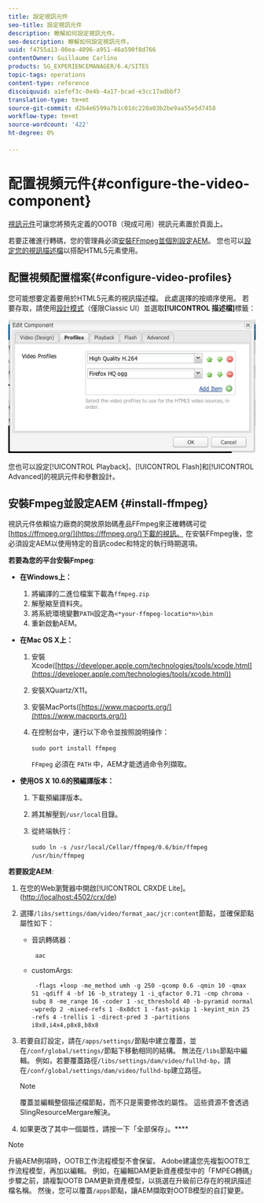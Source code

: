 ```yaml
---
title: 設定視訊元件
seo-title: 設定視訊元件
description: 瞭解如何設定視訊元件。
seo-description: 瞭解如何設定視訊元件。
uuid: f4755a13-08ea-4096-a951-46a590f8d766
contentOwner: Guillaume Carlino
products: SG_EXPERIENCEMANAGER/6.4/SITES
topic-tags: operations
content-type: reference
discoiquuid: a1efef3c-0e4b-4a17-bcad-e3cc17adbbf7
translation-type: tm+mt
source-git-commit: d2b4e6599a7b1c01dc220a03b2be9aa55e5d7458
workflow-type: tm+mt
source-wordcount: '422'
ht-degree: 0%

---
```



# 配置視頻元件{#configure-the-video-component}

[視訊元件](/help/sites-authoring/default-components-foundation.md#video)可讓您將預先定義的OOTB（現成可用）視訊元素置於頁面上。

若要正確進行轉碼，您的管理員必須[安裝FFmpeg並個別設定AEM](#install-ffmpeg)。 您也可以[設定您的視訊描述檔](#configure-video-profiles)以搭配HTML5元素使用。

## 配置視頻配置檔案{#configure-video-profiles}

您可能想要定義要用於HTML5元素的視訊描述檔。 此處選擇的按順序使用。 若要存取，請使用[設計模式](/help/sites-authoring/default-components-designmode.md)（僅限Classic UI）並選取&#x200B;**[!UICONTROL 描述檔]**&#x200B;標籤：

![chlimage_1-317](assets/chlimage_1-317.png)

您也可以設定[!UICONTROL Playback]、[!UICONTROL Flash]和[!UICONTROL Advanced]的視訊元件和參數設計。

## 安裝Fmpeg並設定AEM {#install-ffmpeg}

視訊元件依賴協力廠商的開放原始碼產品FFmpeg來正確轉碼可從[https://ffmpeg.org/](https://ffmpeg.org/)下載的視訊。 在安裝FFmpeg後，您必須設定AEM以使用特定的音訊codec和特定的執行時期選項。

**若要為您的平台安裝Fmpeg**:

* **在Windows上：**

   1. 將編譯的二進位檔案下載為`ffmpeg.zip`
   1. 解壓縮至資料夾。
   1. 將系統環境變數`PATH`設定為`<*your-ffmpeg-locatio*n>\bin`
   1. 重新啟動AEM。

* **在Mac OS X上：**

   1. 安裝Xcode([https://developer.apple.com/technologies/tools/xcode.html](https://developer.apple.com/technologies/tools/xcode.html))
   1. 安裝XQuartz/X11。
   1. 安裝MacPorts([https://www.macports.org/](https://www.macports.org/))
   1. 在控制台中，運行以下命令並按照說明操作：

      `sudo port install ffmpeg`

      `FFmpeg` 必須在 `PATH` 中，AEM才能透過命令列擷取。

* **使用OS X 10.6的預編譯版本：**

   1. 下載預編譯版本。
   1. 將其解壓到`/usr/local`目錄。
   1. 從終端執行：

      `sudo ln -s /usr/local/Cellar/ffmpeg/0.6/bin/ffmpeg /usr/bin/ffmpeg`

**若要設定AEM**:

1. 在您的Web瀏覽器中開啟[!UICONTROL CRXDE Lite]。 ([http://localhost:4502/crx/de](http://localhost:4502/crx/de))
1. 選擇`/libs/settings/dam/video/format_aac/jcr:content`節點，並確保節點屬性如下：

   * 音訊轉碼器：

      ```
       aac
      ```

   * customArgs:

      ```
       -flags +loop -me_method umh -g 250 -qcomp 0.6 -qmin 10 -qmax 51 -qdiff 4 -bf 16 -b_strategy 1 -i_qfactor 0.71 -cmp chroma -subq 8 -me_range 16 -coder 1 -sc_threshold 40 -b-pyramid normal -wpredp 2 -mixed-refs 1 -8x8dct 1 -fast-pskip 1 -keyint_min 25 -refs 4 -trellis 1 -direct-pred 3 -partitions i8x8,i4x4,p8x8,b8x8
      ```

1. 若要自訂設定，請在`/apps/settings/`節點中建立覆蓋，並在`/conf/global/settings/`節點下移動相同的結構。 無法在`/libs`節點中編輯。 例如，若要覆蓋路徑`/libs/settings/dam/video/fullhd-bp`，請在`/conf/global/settings/dam/video/fullhd-bp`建立路徑。

   >[!NOTE]
   >
   >覆蓋並編輯整個描述檔節點，而不只是需要修改的屬性。 這些資源不會透過SlingResourceMergare解決。

1. 如果更改了其中一個屬性，請按一下「全部保存」。****

>[!NOTE]
>
>升級AEM例項時，OOTB工作流程模型不會保留。 Adobe建議您先複製OOTB工作流程模型，再加以編輯。 例如，在編輯DAM更新資產模型中的「FMPEG轉碼」步驟之前，請複製OOTB DAM更新資產模型，以挑選在升級前已存在的視訊描述檔名稱。 然後，您可以覆蓋`/apps`節點，讓AEM擷取對OOTB模型的自訂變更。

